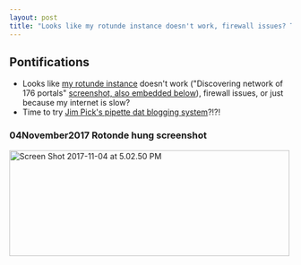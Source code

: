 ```yaml
---
layout: post
title: "Looks like my rotunde instance doesn't work, firewall issues? Time to try Jim Pick's pipette dat blogging system?!?!"
---
```


## Pontifications

* Looks like [my rotunde instance](http://rolandtanglao.com/2017/10/21/p1-setup-rotonde/) doesn't work ("Discovering network of 176 portals" [screenshot, also embedded below](https://www.flickr.com/photos/roland/37463963534/in/dateposted-public/)), firewall issues, or just because my internet is slow? 
* Time to try [Jim Pick's pipette dat blogging system](https://github.com/jimpick/pipette-hugo-worker)?!?!

### 04November2017 Rotonde hung screenshot

<a data-flickr-embed="true"  href="https://www.flickr.com/photos/roland/37463963534/in/dateposted-public/" title="Screen Shot 2017-11-04 at 5.02.50 PM"><img src="https://farm5.staticflickr.com/4568/37463963534_5d826b0e4d.jpg" width="500" height="189" alt="Screen Shot 2017-11-04 at 5.02.50 PM"></a><script async src="//embedr.flickr.com/assets/client-code.js" charset="utf-8"></script>
